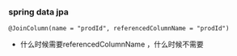 ### spring data jpa

```
@JoinColumn(name = "prodId", referencedColumnName = "prodId")
```

- 什么时候需要referencedColumnName ，什么时候不需要